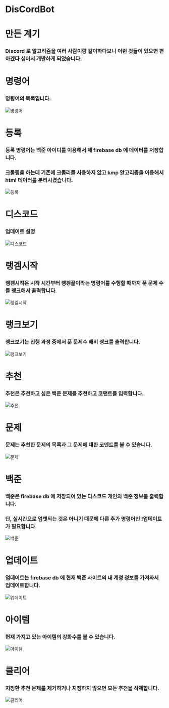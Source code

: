 # DisCordBot

</hr>

# 만든 계기

### Discord 로 알고리즘을 여러 사람이랑 같이하다보니 이런 것들이 있으면 편하겠다 싶어서 개발하게 되었습니다.

</hr>

# 명령어

</hr>

### 명령어의 목록입니다. 

![명령어](https://user-images.githubusercontent.com/49302859/80549649-c8ae9200-89f8-11ea-8408-c1475a0ab6f2.PNG)

</hr>

# 등록

</hr>

### 등록 명령어는 백준 아이디를 이용해서 제 firebase db 에 데이터를 저장합니다.
### 크롤링을 하는데 기존에 크롤러를 사용하지 않고 kmp 알고리즘을 이용해서 html 데이터를 분리시켰습니다.

![등록](https://user-images.githubusercontent.com/49302859/80549640-c51b0b00-89f8-11ea-8ca2-f6a7a015c903.PNG)

</hr>


# 디스코드

</hr>

### 업데이트 설명

![디스코드](https://user-images.githubusercontent.com/49302859/80549641-c5b3a180-89f8-11ea-8394-3d3a67ec46c3.PNG)

</hr>

# 랭겜시작

</hr>

### 랭겜시작은 시작 시간부터 랭겜끝이라는 명령어를 수행할 때까지 푼 문제 수를 랭크해서 출력합니다.

![랭겜시작](https://user-images.githubusercontent.com/49302859/80549644-c6e4ce80-89f8-11ea-99f0-4d4c3a9bdd2c.PNG)

</hr>

# 랭크보기

</hr>

### 랭크보기는 진행 과정 중에서 푼 문제수 배비 랭크를 출력합니다.

![랭크보기](https://user-images.githubusercontent.com/49302859/80549647-c77d6500-89f8-11ea-8052-3509f861f21a.PNG)

</hr>

# 추천

</hr>

### 추천은 추천하고 싶은 백준 문제를 추천하고 코맨트를 입력합니다.

![추천](https://user-images.githubusercontent.com/49302859/80549661-cd734600-89f8-11ea-8ae1-220732bb4f5a.PNG)

</hr>

# 문제

</hr>

### 문제는 추천한 문제의 목록과 그 문제에 대한 코멘트를 볼 수 있습니다.

![문제](https://user-images.githubusercontent.com/49302859/80549651-c9472880-89f8-11ea-8928-18aa70d2333a.PNG)


</hr>

# 백준

</hr>

### 백준은 firebase db 에 저장되어 있는 디스코드 개인의 백준 정보를 출력합니다.
### 단, 실시간으로 업뎃되는 것은 아니기 때문에 다른 추가 명령어인 !업데이트가 필요합니다.

![백준](https://user-images.githubusercontent.com/49302859/80549653-c9dfbf00-89f8-11ea-9e01-a5ef1edbc4c4.PNG)

</hr>

# 업데이트

</hr>

### 업데이트는 firebase db 에 현재 백준 사이트의 내 계정 정보를 가져와서 업데이트합니다.

![업데이트](https://user-images.githubusercontent.com/49302859/80549657-cb10ec00-89f8-11ea-960a-7faffced2ce6.PNG)

</hr>

# 아이템

</hr>

### 현재 가지고 있는 아이템의 강화수를 볼 수 있습니다.

![아이템](https://user-images.githubusercontent.com/49302859/80549654-ca785580-89f8-11ea-98b0-5067a15d87c3.PNG)

</hr>

# 클리어

</hr>

### 지정한 추천 문제를 제거하거나 지정하지 않으면 모든 추천을 삭제합니다.

![클리어](https://user-images.githubusercontent.com/49302859/80549664-cea47300-89f8-11ea-914c-6fd1683c0096.PNG)

</hr>
